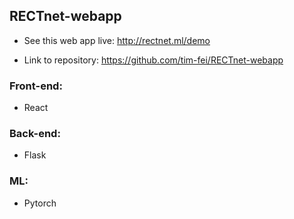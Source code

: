 ## RECTnet-webapp


- See this web app live: http://rectnet.ml/demo

- Link to repository: https://github.com/tim-fei/RECTnet-webapp

### Front-end:
- React

### Back-end:
- Flask

### ML:
- Pytorch
